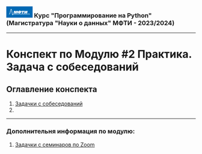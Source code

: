 ### <img src='../static/img/mipt-icon.png' width="70" height="30"> Курс "Программирование на Python" (Магистратура "Науки о данных" МФТИ - 2023/2024) 
---
# Конспект по Модулю #2 **Практика. Задача с собеседований** 


## Оглавление конспекта
1. [Задачки с собеседований](Module_2_HW_Interview_questions.ipynb) 
2. 

---



### Дополнительня информация по модулю:
1. [Задачки с семинаров по Zoom](./seminars/)